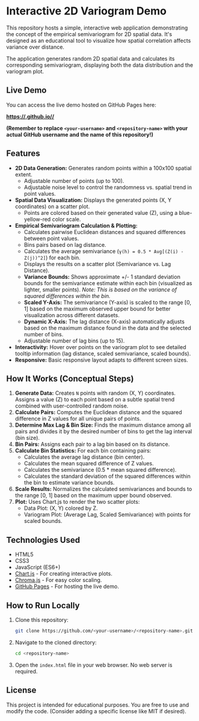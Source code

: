 # Interactive 2D Variogram Demo

This repository hosts a simple, interactive web application demonstrating the concept of the empirical semivariogram for 2D spatial data. It's designed as an educational tool to visualize how spatial correlation affects variance over distance.

The application generates random 2D spatial data and calculates its corresponding semivariogram, displaying both the data distribution and the variogram plot.

## Live Demo

You can access the live demo hosted on GitHub Pages here:

**[https://<your-username>.github.io/<repository-name>/](https://<your-username>.github.io/<repository-name>/)**

**(Remember to replace `<your-username>` and `<repository-name>` with your actual GitHub username and the name of this repository!)**

## Features

*   **2D Data Generation:** Generates random points within a 100x100 spatial extent.
    *   Adjustable number of points (up to 100).
    *   Adjustable noise level to control the randomness vs. spatial trend in point values.
*   **Spatial Data Visualization:** Displays the generated points (X, Y coordinates) on a scatter plot.
    *   Points are colored based on their generated value (Z), using a blue-yellow-red color scale.
*   **Empirical Semivariogram Calculation & Plotting:**
    *   Calculates pairwise Euclidean distances and squared differences between point values.
    *   Bins pairs based on lag distance.
    *   Calculates the average semivariance (`γ(h) = 0.5 * Avg[(Z(i) - Z(j))^2]`) for each bin.
    *   Displays the results on a scatter plot (Semivariance vs. Lag Distance).
    *   **Variance Bounds:** Shows approximate +/- 1 standard deviation bounds for the semivariance estimate within each bin (visualized as lighter, smaller points). *Note: This is based on the variance of squared differences within the bin.*
    *   **Scaled Y-Axis:** The semivariance (Y-axis) is scaled to the range [0, 1] based on the maximum observed upper bound for better visualization across different datasets.
    *   **Dynamic X-Axis:** The lag distance (X-axis) automatically adjusts based on the maximum distance found in the data and the selected number of bins.
    *   Adjustable number of lag bins (up to 15).
*   **Interactivity:** Hover over points on the variogram plot to see detailed tooltip information (lag distance, scaled semivariance, scaled bounds).
*   **Responsive:** Basic responsive layout adapts to different screen sizes.

## How It Works (Conceptual Steps)

1.  **Generate Data:** Creates `N` points with random (X, Y) coordinates. Assigns a value (Z) to each point based on a subtle spatial trend combined with user-controlled random noise.
2.  **Calculate Pairs:** Computes the Euclidean distance and the squared difference in Z values for all unique pairs of points.
3.  **Determine Max Lag & Bin Size:** Finds the maximum distance among all pairs and divides it by the desired number of bins to get the lag interval (bin size).
4.  **Bin Pairs:** Assigns each pair to a lag bin based on its distance.
5.  **Calculate Bin Statistics:** For each bin containing pairs:
    *   Calculates the average lag distance (bin center).
    *   Calculates the mean squared difference of Z values.
    *   Calculates the semivariance (0.5 * mean squared difference).
    *   Calculates the standard deviation of the squared differences within the bin to estimate variance bounds.
6.  **Scale Results:** Normalizes the calculated semivariances and bounds to the range [0, 1] based on the maximum upper bound observed.
7.  **Plot:** Uses Chart.js to render the two scatter plots:
    *   Data Plot: (X, Y) colored by Z.
    *   Variogram Plot: (Average Lag, Scaled Semivariance) with points for scaled bounds.

## Technologies Used

*   HTML5
*   CSS3
*   JavaScript (ES6+)
*   [Chart.js](https://www.chartjs.org/) - For creating interactive plots.
*   [Chroma.js](https://gka.github.io/chroma.js/) - For easy color scaling.
*   [GitHub Pages](https://pages.github.com/) - For hosting the live demo.

## How to Run Locally

1.  Clone this repository:
    ```bash
    git clone https://github.com/<your-username>/<repository-name>.git
    ```
2.  Navigate to the cloned directory:
    ```bash
    cd <repository-name>
    ```
3.  Open the `index.html` file in your web browser. No web server is required.

## License

This project is intended for educational purposes. You are free to use and modify the code. (Consider adding a specific license like MIT if desired).